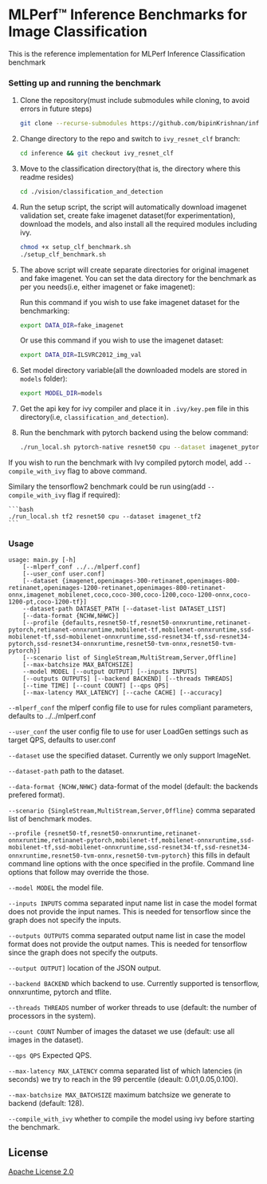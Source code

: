 # MLPerf™ Inference Benchmarks for Image Classification

This is the reference implementation for MLPerf Inference Classification benchmark

### Setting up and running the benchmark

1. Clone the repository(must include submodules while cloning, to avoid errors in future steps)

    ```bash
    git clone --recurse-submodules https://github.com/bipinKrishnan/inference.git
    ```

2. Change directory to the repo and switch to `ivy_resnet_clf` branch:

    ```bash
    cd inference && git checkout ivy_resnet_clf
    ```

3. Move to the classification directory(that is, the directory where this readme resides)

    ```bash
    cd ./vision/classification_and_detection
    ```

4. Run the setup script, the script will automatically download imagenet validation set, create fake imagenet dataset(for experimentation), download the models, and also install all the required modules including ivy.

    ```bash
    chmod +x setup_clf_benchmark.sh
    ./setup_clf_benchmark.sh
    ```

5. The above script will create separate directories for original imagenet and fake imagenet. You can set the data directory for the benchmark as per you needs(i.e, either imagenet or fake imagenet):

    Run this command if you wish to use fake imagenet dataset for the benchmarking:
    ```bash
    export DATA_DIR=fake_imagenet
    ```
   Or use this command if you wish to use the imagenet dataset:

    ```bash
    export DATA_DIR=ILSVRC2012_img_val
    ```

6. Set model directory variable(all the downloaded models are stored in `models` folder):

    ```bash
    export MODEL_DIR=models
    ```

7. Get the api key for ivy compiler and place it in `.ivy/key.pem` file in this directory(i.e, `classification_and_detection`).

8. Run the benchmark with pytorch backend using the below command:

    ```bash
    ./run_local.sh pytorch-native resnet50 cpu --dataset imagenet_pytorch_native --profile resnet50-pytorch-native --data-format NCHW
    ```

If you wish to run the benchmark with Ivy compiled pytorch model, add `--compile_with_ivy` flag to above command.

Similary the tensorflow2 benchmark could be run using(add `--compile_with_ivy` flag if required):

    ```bash
    ./run_local.sh tf2 resnet50 cpu --dataset imagenet_tf2
    ```


### Usage
```
usage: main.py [-h]
    [--mlperf_conf ../../mlperf.conf]
    [--user_conf user.conf]
    [--dataset {imagenet,openimages-300-retinanet,openimages-800-retinanet,openimages-1200-retinanet,openimages-800-retinanet-onnx,imagenet_mobilenet,coco,coco-300,coco-1200,coco-1200-onnx,coco-1200-pt,coco-1200-tf}]
    --dataset-path DATASET_PATH [--dataset-list DATASET_LIST]
    [--data-format {NCHW,NHWC}]
    [--profile {defaults,resnet50-tf,resnet50-onnxruntime,retinanet-pytorch,retinanet-onnxruntime,mobilenet-tf,mobilenet-onnxruntime,ssd-mobilenet-tf,ssd-mobilenet-onnxruntime,ssd-resnet34-tf,ssd-resnet34-pytorch,ssd-resnet34-onnxruntime,resnet50-tvm-onnx,resnet50-tvm-pytorch}]
    [--scenario list of SingleStream,MultiStream,Server,Offline]
    [--max-batchsize MAX_BATCHSIZE]
    --model MODEL [--output OUTPUT] [--inputs INPUTS]
    [--outputs OUTPUTS] [--backend BACKEND] [--threads THREADS]
    [--time TIME] [--count COUNT] [--qps QPS]
    [--max-latency MAX_LATENCY] [--cache CACHE] [--accuracy]
```

```--mlperf_conf```
the mlperf config file to use for rules compliant parameters, defaults to ../../mlperf.conf

```--user_conf```
the user config file to use for user LoadGen settings such as target QPS, defaults to user.conf

```--dataset```
use the specified dataset. Currently we only support ImageNet.

```--dataset-path```
path to the dataset.

```--data-format {NCHW,NHWC}```
data-format of the model (default: the backends prefered format).

```--scenario {SingleStream,MultiStream,Server,Offline}```
comma separated list of benchmark modes.

```--profile {resnet50-tf,resnet50-onnxruntime,retinanet-onnxruntime,retinanet-pytorch,mobilenet-tf,mobilenet-onnxruntime,ssd-mobilenet-tf,ssd-mobilenet-onnxruntime,ssd-resnet34-tf,ssd-resnet34-onnxruntime,resnet50-tvm-onnx,resnet50-tvm-pytorch}```
this fills in default command line options with the once specified in the profile. Command line options that follow may override the those.

```--model MODEL```
the model file.

```--inputs INPUTS```
comma separated input name list in case the model format does not provide the input names. This is needed for tensorflow since the graph does not specify the inputs.

```--outputs OUTPUTS```
comma separated output name list in case the model format does not provide the output names. This is needed for tensorflow since the graph does not specify the outputs.

```--output OUTPUT]```
location of the JSON output.

```--backend BACKEND```
which backend to use. Currently supported is tensorflow, onnxruntime, pytorch and tflite.

```--threads THREADS```
number of worker threads to use (default: the number of processors in the system).

```--count COUNT```
Number of images the dataset we use (default: use all images in the dataset).

```--qps QPS```
Expected QPS.

```--max-latency MAX_LATENCY```
comma separated list of which latencies (in seconds) we try to reach in the 99 percentile (deault: 0.01,0.05,0.100).

```--max-batchsize MAX_BATCHSIZE```
maximum batchsize we generate to backend (default: 128).

```--compile_with_ivy```
whether to compile the model using ivy before starting the benchmark.


## License

[Apache License 2.0](LICENSE)
